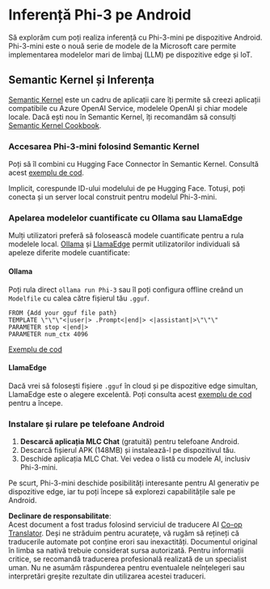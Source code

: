 <!--
CO_OP_TRANSLATOR_METADATA:
{
  "original_hash": "9481b07dda8f9715a5d1ff43fb27568b",
  "translation_date": "2025-07-16T20:15:57+00:00",
  "source_file": "md/01.Introduction/03/Android_Inference.md",
  "language_code": "ro"
}
-->
# **Inferență Phi-3 pe Android**

Să explorăm cum poți realiza inferență cu Phi-3-mini pe dispozitive Android. Phi-3-mini este o nouă serie de modele de la Microsoft care permite implementarea modelelor mari de limbaj (LLM) pe dispozitive edge și IoT.

## Semantic Kernel și Inferența

[Semantic Kernel](https://github.com/microsoft/semantic-kernel) este un cadru de aplicații care îți permite să creezi aplicații compatibile cu Azure OpenAI Service, modelele OpenAI și chiar modele locale. Dacă ești nou în Semantic Kernel, îți recomandăm să consulți [Semantic Kernel Cookbook](https://github.com/microsoft/SemanticKernelCookBook?WT.mc_id=aiml-138114-kinfeylo).

### Accesarea Phi-3-mini folosind Semantic Kernel

Poți să îl combini cu Hugging Face Connector în Semantic Kernel. Consultă acest [exemplu de cod](https://github.com/Azure-Samples/Phi-3MiniSamples/tree/main/semantickernel?WT.mc_id=aiml-138114-kinfeylo).

Implicit, corespunde ID-ului modelului de pe Hugging Face. Totuși, poți conecta și un server local construit pentru modelul Phi-3-mini.

### Apelarea modelelor cuantificate cu Ollama sau LlamaEdge

Mulți utilizatori preferă să folosească modele cuantificate pentru a rula modelele local. [Ollama](https://ollama.com/) și [LlamaEdge](https://llamaedge.com) permit utilizatorilor individuali să apeleze diferite modele cuantificate:

#### Ollama

Poți rula direct `ollama run Phi-3` sau îl poți configura offline creând un `Modelfile` cu calea către fișierul tău `.gguf`.

```gguf
FROM {Add your gguf file path}
TEMPLATE \"\"\"<|user|> .Prompt<|end|> <|assistant|>\"\"\"
PARAMETER stop <|end|>
PARAMETER num_ctx 4096
```

[Exemplu de cod](https://github.com/Azure-Samples/Phi-3MiniSamples/tree/main/ollama?WT.mc_id=aiml-138114-kinfeylo)

#### LlamaEdge

Dacă vrei să folosești fișiere `.gguf` în cloud și pe dispozitive edge simultan, LlamaEdge este o alegere excelentă. Poți consulta acest [exemplu de cod](https://github.com/Azure-Samples/Phi-3MiniSamples/tree/main/wasm?WT.mc_id=aiml-138114-kinfeylo) pentru a începe.

### Instalare și rulare pe telefoane Android

1. **Descarcă aplicația MLC Chat** (gratuită) pentru telefoane Android.  
2. Descarcă fișierul APK (148MB) și instalează-l pe dispozitivul tău.  
3. Deschide aplicația MLC Chat. Vei vedea o listă cu modele AI, inclusiv Phi-3-mini.

Pe scurt, Phi-3-mini deschide posibilități interesante pentru AI generativ pe dispozitive edge, iar tu poți începe să explorezi capabilitățile sale pe Android.

**Declinare de responsabilitate**:  
Acest document a fost tradus folosind serviciul de traducere AI [Co-op Translator](https://github.com/Azure/co-op-translator). Deși ne străduim pentru acuratețe, vă rugăm să rețineți că traducerile automate pot conține erori sau inexactități. Documentul original în limba sa nativă trebuie considerat sursa autorizată. Pentru informații critice, se recomandă traducerea profesională realizată de un specialist uman. Nu ne asumăm răspunderea pentru eventualele neînțelegeri sau interpretări greșite rezultate din utilizarea acestei traduceri.